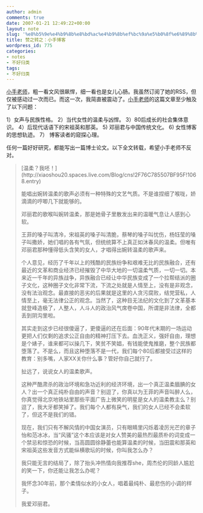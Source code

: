 ```yaml
---
author: admin
comments: true
date: 2007-01-21 12:49:22+00:00
layout: note
slug: '%e8%b5%9e%e4%b9%8b%e8%bd%ac%e4%b9%8b%ef%bc%9a%e5%b0%8f%e6%89%8b%e5%8d%9a%e5%ae%a2'
title: 赞之转之：小手博客
wordpress_id: 775
categories:
- notes
- 不好归类
tags:
- 不好归类
---
```


[小手老师](http://xiaoshou20.spaces.live.com/)，粗一看文风很飙悍，细一看也是女儿心肠。我虽然订阅了她的RSS，但仅被感动过一次而已。而这一次，我简直被震动了。[小手老师](http://xiaoshou20.spaces.live.com/)的这篇文章至少触及了以下问题：

1）女声与民族性格。
2）当代女性的温柔与凶悍。
3）80后成长的社会集体意识。
4）后现代话语下的宋祖英和那英。
5)  邓丽君与中国传统文化。
6)  女性博客的思想轨迹。
7） 博客读者的窥探心理。

任何一篇好好研究，都能写出一篇博士论文。以下全文转载，希望小手老师不反对。





<blockquote>[温柔？我呸！](http://xiaoshou20.spaces.live.com/Blog/cns!2F76C785507BF95F!1068.entry)

能唱出婉转温柔的歌声必须有一种特殊的文艺气质。不是谁捏细了喉咙，娇滴滴的哼唧几下就能够的。

邓丽君的歌喉叫婉转温柔，那是她骨子里散发出来的温暖气息让人感到心软。

王菲的嗓子叫清冷，宋祖英的嗓子叫清脆，蔡琴的嗓子叫忧伤，杨钰莹的嗓子叫撒娇，她们唱的各有气氛，但统统算不上真正如沐春风的温柔。但唯有邓丽君那种懂得低头含笑的女人，才唱得出婉转温柔的歌声来。

个人意见，经历了千年以上的残酷的民族纷争和艰难无比的民族融合，还有最近的文革和商业经济已经摧毁了中华大地的一切温柔气质，一切一切。本来近一千年的异族战争，异族融合已经让中华民族变成了一个拉帮结派的圈子文化，这种圈子文化非常下流，下流之处就是人情至上，没有是非观念，没有法治观念。最直接的恶劣的后果就是这里的人贪污腐败，结党营私，人情至上，毫无法律公正的观念。当然了，这种目无法纪的文化到了文革基本就登峰造极了，人整人，人斗人的政治风气席卷中国，所谓是非法律，全都丢到阴沟里啦。

其实走到这步已经很傻逼了，更傻逼的还在后面：90年代末期的一场运动更把人们仅剩的追求公正自由的精神打压下去。血洗正义，强奸自由，理想是个婊子，谁来都可以操几下，笑贫不笑娼，有钱能使鬼推磨，整个民族都堕落了。不是么，而且这种堕落不是一代，我们每个80后都接受过这样的教育：别多嘴，人家XX关你什么事？管好你自己就行了。

扯远了，说说女人的温柔歌声。

这种严酷肃杀的政治环境和急功近利的经济环境，出一个真正温柔腼腆的女人？出一个真正纯朴自由的声音？别逗了，你真以为王菲的声音叫醉人么，你真觉得北京地铁站里那些平面广告上微笑的明星是女人的温柔教主么？别逗了，我大牙都笑掉了。我们每个人都有戾气，我们的女人已经不会柔软了，但这不是我们的错。

现在，我们只有不解风情的中国女演员，只有眼睛里闪烁着凌厉光芒的章子怡和范冰冰，当“风骚”这个本应该是对女人赞美的最热烈最质朴的词变成一个禁忌和惊恐的时候，当高圆圆徐静蕾也能算温柔的时候，当田震和那英和宋祖英这些发音方式能纵横歌坛的时候，你叫我怎么办？

我只能无言的结局了，除了抬头冲热情向我推荐she，周杰伦的同龄人尴尬的笑一下，你还能让我怎么办呢？

我怀念30年前，那个柔情似水的小女人，唱着最纯朴、最悲伤的小调的样子。

我爱邓丽君。</blockquote>




